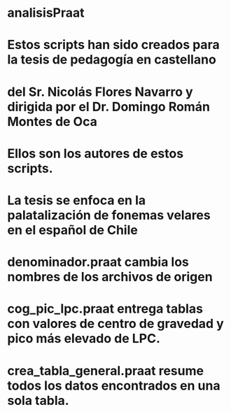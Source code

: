 # analisisPraat
# Estos scripts han sido creados para la tesis de pedagogía en castellano
# del Sr. Nicolás Flores Navarro y dirigida por el Dr. Domingo Román Montes de Oca
# Ellos son los autores de estos scripts.
# La tesis se enfoca en la palatalización de fonemas velares en el español de Chile
# denominador.praat cambia los nombres de los archivos de origen
# cog_pic_lpc.praat entrega tablas con valores de centro de gravedad y pico más elevado de LPC.
# crea_tabla_general.praat resume todos los datos encontrados en una sola tabla.

